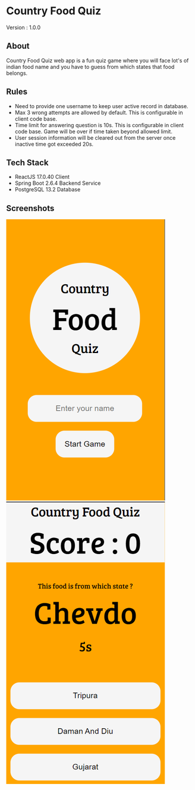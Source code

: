 # Country Food Quiz
Version : 1.0.0

##  About
Country Food Quiz web app is a fun quiz game where you will face lot's of indian food name and you have to guess from which states that food belongs.

## Rules
* Need to provide one username to keep user active record in database.
* Max 3 wrong attempts are allowed by default. This is configurable in client code base.
* Time limit for answering question is 10s. This is configurable in client code base. Game will be over if time taken beyond allowed limit.
* User session information will be cleared out from the server once inactive time got exceeded 20s.

## Tech Stack
* ReactJS 17.0.40 Client
* Spring Boot 2.6.4 Backend Service
* PostgreSQL 13.2 Database

## Screenshots
![](/screenshots/1.png)
![](/screenshots/2.png)
